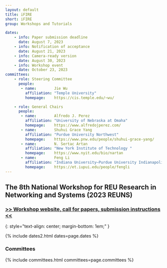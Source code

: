 ```yaml
---
layout: default
title: iFIRE
short: iFIRE
group: Workshops and Tutorials

dates:
    - info: Paper submission deadline
      date: August 7, 2023
    - info: Notification of acceptance
      date: August 21, 2023
    - info: Camera-ready version
      date: August 30, 2023
    - info: Workshop event
      date: October 23, 2023
committees:
    - role: Steering Committee
      people:
       - name:        Jie Wu
         affiliation: "Temple University"
         homepage:    https://cis.temple.edu/~wu/

    - role: General Chairs
      people:
       - name:        Alfredo J. Perez
         affiliation: "University of Nebraska at Omaha"
         homepage:    https://www.alfredojperez.com/
       - name:        Shuhui Grace Yang
         affiliation: "Purdue University Northwest"
         homepage:    https://www.pnw.edu/people/shuhui-grace-yang/
       - name:        N. Sertac Artan
         affiliation: "New York Institute of Technology "
         homepage:    https://www.nyit.edu/bio/nartan
       - name:        Feng Li
         affiliation: "Indiana University–Purdue University Indianapolis"
         homepage:    https://et.iupui.edu/people/fengli
---
```


## The 8th National Workshop for REU Research in Networking and Systems (2023 REUNS)

### [>> Workshop website, call for papers, submission instructions <<](https://sites.google.com/view/reuns2023/home)
{: style="text-align: center; margin-bottom: 1em;" }


<!-- {% include program-online.html type="ws-iFire" %} -->

<!-- ### Call For Papers

The ACM International Workshop on innovative aerial communication solutions for FIrst REsponders network in emergency scenarios (iFIRE '19) will be held on July 2, 2019 in Catania, Italy along with the ACM MobiHoc 2019. It will be the first track of the Workshop on aerial communication technologies to cope with public safety issues.

The public safety is a timely topic that has showed its paramount importance after the major human-driven and natural disasters witnessed during the last few years. According to the American Institute for Occupational Safety and Health, the majority of the victims in many different scenarios are untrained rescuers and even professional first responders. Accurate information gathered from sensors may allow first-responders and volunteers to make better and faster decisions, understand the situation, identify the rescue actions with higher success probability, correctly allocate resources such as number of ambulances, and prevent or mitigate personal risks. Today, even commonly available technologies, such as cellular phones, could save many lives if properly adopted.

There is a compelling need of exploring the feasibility of new technologies, explicitly designed for working in emergency scenarios. Recently in this wide context, the aerial communication has significantly progressed due to longer battery life-time, new international law regulations and microelectronics evolution with lower prices and higher performance. In particular, Unmanned Aerial Vehicles (UAVs) can easily and quickly reach far-away locations, scan carefully the area looking for injured people and autonomously create a communication bridge between first responder networks and victims. However, there are several unaddressed challenges on both communication and computational means that might further improve the reactiveness and efficiency of the first response after a natural disaster or human-driven threat.

The workshop is focused on main upcoming activities about the involvement of UAVs as emergency communication means during emergency situations. It is open to both scientific and industrial communities, and will disclose the latest research achievements in the research field of fine-grained localization, advanced communication between moving objects and optimal UAV-cell coverage. The main motivation is to gather people involved in public safety innovative actions, encompassing both the mathematical frameworks and realistic solutions to bring intelligence and efficiency on board of UAVs. -->



{% include dates2.html dates=page.dates %}

<!-- <div class="row">
  <div class="col-sm-6 col-sm-offset-3">
    <a href="mailto:{% for person in page.committees[0].people %}{% if person.email and person.email != "" %}{% unless forloop.first %},{% endunless %}{{ person.email }}{% endif %}{% endfor %}?subject=[{{ page.short }}]" class="btn btn-primary btn-block" role="button">Contact Workshop Chairs</a>
  </div>
</div> -->


### Committees

{% include committees.html committees=page.committees %}
